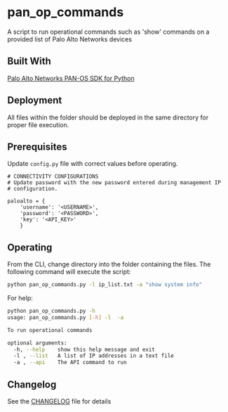 # pan_op_commands

A script to run operational commands such as 'show' commands on a provided list of Palo Alto Networks devices

## Built With
 
[Palo Alto Networks PAN-OS SDK for Python](https://github.com/PaloAltoNetworks/pan-os-python)

## Deployment

All files within the folder should be deployed in the same directory for proper file execution.

## Prerequisites

Update `config.py` file with correct values before operating.

```
# CONNECTIVITY CONFIGURATIONS
# Update password with the new password entered during management IP
# configuration.

paloalto = {
    'username': '<USERNAME>',
    'password': '<PASSWORD>',
    'key': '<API_KEY>'
    }
```

## Operating

From the CLI, change directory into the folder containing the files.  The following command will execute the script:

```bash
python pan_op_commands.py -l ip_list.txt -a "show system info"
```

For help:
```bash
python pan_op_commands.py -h
usage: pan_op_commands.py [-h] -l  -a

To run operational commands

optional arguments:
  -h, --help    show this help message and exit
  -l , --list   A list of IP addresses in a text file
  -a , --api    The API command to run
```

## Changelog

See the [CHANGELOG](CHANGELOG) file for details